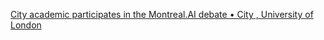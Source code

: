 [City academic participates in the Montreal.AI debate • City , University of London](https://qi.tc/qi/110777)
